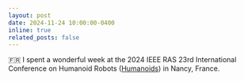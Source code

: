 ```yaml
---
layout: post
date: 2024-11-24 10:00:00-0400
inline: true
related_posts: false
---
```


🇫🇷 I spent a wonderful week at the 2024 IEEE RAS 23rd International Conference on Humanoid Robots ([Humanoids](https://2024.ieee-humanoids.org/)) in Nancy, France. 